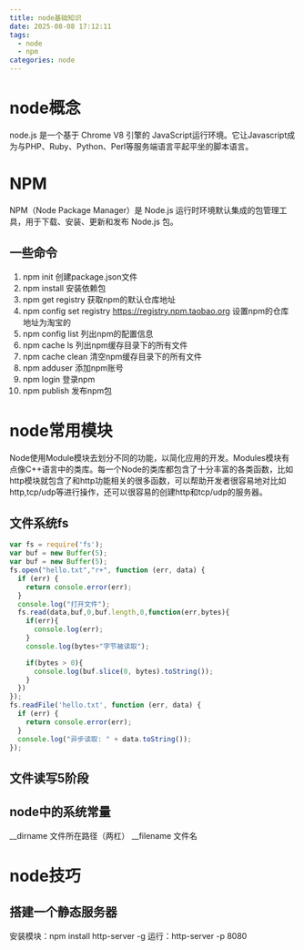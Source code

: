 ```yaml
---
title: node基础知识
date: 2025-08-08 17:12:11
tags:
  - node
  - npm
categories: node
---
```

<script type="text/javascript" src="/myblog/custom.js"></script>

# node概念
node.js 是一个基于 Chrome V8 引擎的 JavaScript运行环境。它让Javascript成为与PHP、Ruby、Python、Perl等服务端语言平起平坐的脚本语言。
# NPM
NPM（Node Package Manager）是 Node.js 运行时环境默认集成的包管理工具，用于下载、安装、更新和发布 Node.js 包。
## 一些命令
1. npm init
创建package.json文件
2. npm install
安装依赖包
3. npm get registry
获取npm的默认仓库地址
4. npm config set registry https://registry.npm.taobao.org
设置npm的仓库地址为淘宝的
5. npm config list
列出npm的配置信息
6. npm cache ls
列出npm缓存目录下的所有文件
7. npm cache clean
清空npm缓存目录下的所有文件
8. npm adduser
添加npm账号
9. npm login
登录npm
10. npm publish
发布npm包

# node常用模块
Node使用Module模块去划分不同的功能，以简化应用的开发。Modules模块有点像C++语言中的类库。每一个Node的类库都包含了十分丰富的各类函数，比如http模块就包含了和http功能相关的很多函数，可以帮助开发者很容易地对比如http,tcp/udp等进行操作，还可以很容易的创建http和tcp/udp的服务器。
## 文件系统fs
```js
var fs = require('fs');
var buf = new Buffer(5);
var buf = new Buffer(5);
fs.open("hello.txt","r+", function (err, data) {
  if (err) {
    return console.error(err);
  }
  console.log("打开文件");
  fs.read(data,buf,0,buf.length,0,function(err,bytes){
    if(err){
      console.log(err);
    }
    console.log(bytes+"字节被读取");

    if(bytes > 0){
      console.log(buf.slice(0, bytes).toString());
    }
  })
});
fs.readFile('hello.txt', function (err, data) {
  if (err) {
    return console.error(err);
  }
  console.log("异步读取: " + data.toString());
});
```

## 文件读写5阶段


## node中的系统常量
__dirname 文件所在路径（两杠）
__filename 文件名


# node技巧
## 搭建一个静态服务器
安装模块：npm install http-server -g
运行：http-server -p 8080